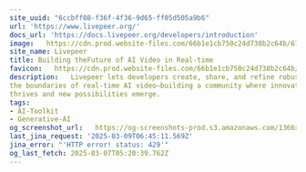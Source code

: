 ```yaml
---
site_uuid: "6ccbff08-f36f-4f36-9d65-ff05d505a9b6"
url: 'https://www.livepeer.org/'
docs_url: 'https://docs.livepeer.org/developers/introduction'
image:   https://cdn.prod.website-files.com/66b1e1cb750c24d738b2c64b/67535c7c174b527cfa425281_Livepeer%20Webclip.png
site_name: Livepeer
title: Building theFuture of AI Video in Real-time
favicon:   https://cdn.prod.website-files.com/66b1e1cb750c24d738b2c64b/66fda52cefec335f7053804d_favicon-32x32.png
description:   Livepeer lets developers create, share, and refine robust pipelines that push
the boundaries of real-time AI video—building a community where innovation
thrives and new possibilities emerge.
tags:
- AI-Toolkit
- Generative-AI
og_screenshot_url:   https://og-screenshots-prod.s3.amazonaws.com/1366x768/80/false/54886f57aed3774f1ed123c394a72f1e9773c840b7a97967f9d4fdfe48241cd2.jpeg
last_jina_request: '2025-03-09T06:45:11.569Z'
jina_error: "'HTTP error! status: 429'"
og_last_fetch: 2025-03-07T05:20:39.762Z
---
```


